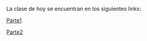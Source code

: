 La clase de hoy se encuentran en los siguientes links:

[Parte1](https://drive.google.com/file/d/1U0CgaIUD8y3i1fd-bvFgqY_DgFlO_38C/view?usp=share_link)

[Parte2](https://drive.google.com/file/d/1VOQAylMKsrApO4pxzUN31bJfNIMbsoIU/view?usp=share_link)
